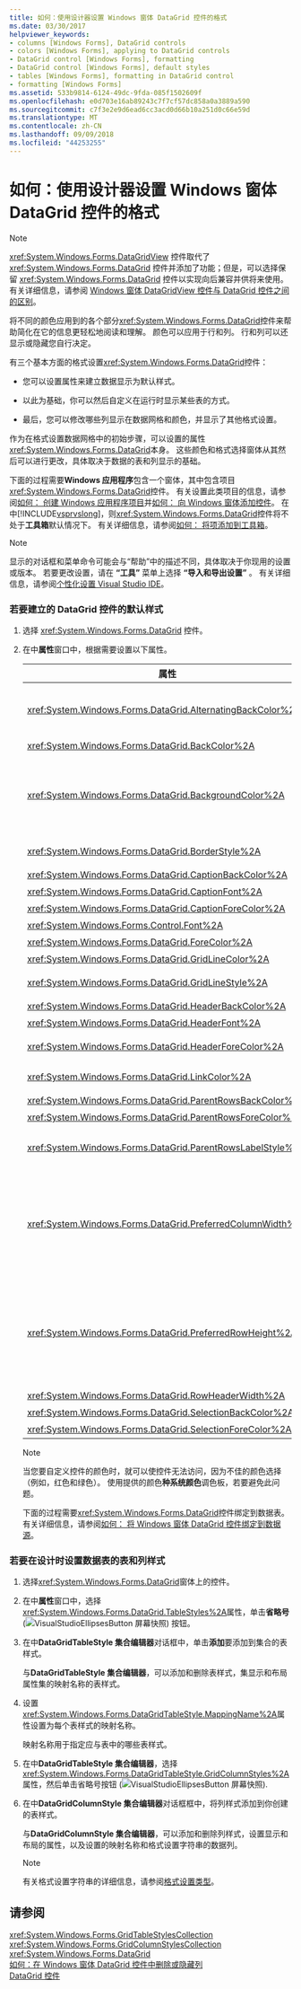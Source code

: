 ```yaml
---
title: 如何：使用设计器设置 Windows 窗体 DataGrid 控件的格式
ms.date: 03/30/2017
helpviewer_keywords:
- columns [Windows Forms], DataGrid controls
- colors [Windows Forms], applying to DataGrid controls
- DataGrid control [Windows Forms], formatting
- DataGrid control [Windows Forms], default styles
- tables [Windows Forms], formatting in DataGrid control
- formatting [Windows Forms]
ms.assetid: 533b9814-6124-49dc-9fda-085f1502609f
ms.openlocfilehash: e0d703e16ab89243c7f7cf57dc858a0a3889a590
ms.sourcegitcommit: c7f3e2e9d6ead6cc3acd0d66b10a251d0c66e59d
ms.translationtype: MT
ms.contentlocale: zh-CN
ms.lasthandoff: 09/09/2018
ms.locfileid: "44253255"
---
```

# <a name="how-to-format-the-windows-forms-datagrid-control-using-the-designer"></a>如何：使用设计器设置 Windows 窗体 DataGrid 控件的格式
> [!NOTE]
>  <xref:System.Windows.Forms.DataGridView> 控件取代了 <xref:System.Windows.Forms.DataGrid> 控件并添加了功能；但是，可以选择保留 <xref:System.Windows.Forms.DataGrid> 控件以实现向后兼容并供将来使用。 有关详细信息，请参阅 [Windows 窗体 DataGridView 控件与 DataGrid 控件之间的区别](../../../../docs/framework/winforms/controls/differences-between-the-windows-forms-datagridview-and-datagrid-controls.md)。  
  
 将不同的颜色应用到的各个部分<xref:System.Windows.Forms.DataGrid>控件来帮助简化在它的信息更轻松地阅读和理解。 颜色可以应用于行和列。 行和列可以还显示或隐藏您自行决定。  
  
 有三个基本方面的格式设置<xref:System.Windows.Forms.DataGrid>控件：  
  
-   您可以设置属性来建立数据显示为默认样式。  
  
-   以此为基础，你可以然后自定义在运行时显示某些表的方式。  
  
-   最后，您可以修改哪些列显示在数据网格和颜色，并显示了其他格式设置。  
  
 作为在格式设置数据网格中的初始步骤，可以设置的属性<xref:System.Windows.Forms.DataGrid>本身。 这些颜色和格式选择窗体从其然后可以进行更改，具体取决于数据的表和列显示的基础。  
  
 下面的过程需要**Windows 应用程序**包含一个窗体，其中包含项目<xref:System.Windows.Forms.DataGrid>控件。 有关设置此类项目的信息，请参阅[如何： 创建 Windows 应用程序项目](https://msdn.microsoft.com/library/b2f93fed-c635-4705-8d0e-cf079a264efa)并[如何： 向 Windows 窗体添加控件](../../../../docs/framework/winforms/controls/how-to-add-controls-to-windows-forms.md)。 在中[!INCLUDE[vsprvslong](../../../../includes/vsprvslong-md.md)]，则<xref:System.Windows.Forms.DataGrid>控件将不处于**工具箱**默认情况下。 有关详细信息，请参阅[如何： 将项添加到工具箱](https://msdn.microsoft.com/library/458e119e-17fe-450b-b889-e31c128bd7e0)。  
  
> [!NOTE]
>  显示的对话框和菜单命令可能会与“帮助”中的描述不同，具体取决于你现用的设置或版本。 若要更改设置，请在 **“工具”** 菜单上选择 **“导入和导出设置”** 。 有关详细信息，请参阅[个性化设置 Visual Studio IDE](/visualstudio/ide/personalizing-the-visual-studio-ide)。  
  
### <a name="to-establish-a-default-style-for-the-datagrid-control"></a>若要建立的 DataGrid 控件的默认样式  
  
1.  选择 <xref:System.Windows.Forms.DataGrid> 控件。  
  
2.  在中**属性**窗口中，根据需要设置以下属性。  
  
    |属性|描述|  
    |--------------|-----------------|  
    |<xref:System.Windows.Forms.DataGrid.AlternatingBackColor%2A>|`BackColor`属性定义的网格中偶数行的颜色。 当您将设置<xref:System.Windows.Forms.DataGrid.AlternatingBackColor%2A>为不同的颜色的属性，所有其他行设置为此新的颜色 （行 1、 3、 5 和等等）。|  
    |<xref:System.Windows.Forms.DataGrid.BackColor%2A>|在网格中偶数的行的背景色 （0、 2、 4、 6 和等等的行）。|  
    |<xref:System.Windows.Forms.DataGrid.BackgroundColor%2A>|而<xref:System.Windows.Forms.DataGrid.BackColor%2A>并<xref:System.Windows.Forms.DataGrid.AlternatingBackColor%2A>属性确定在网格中，行的颜色<xref:System.Windows.Forms.DataGrid.BackgroundColor%2A>属性确定的行区域，该网格中滚动到底部，或如果只有少量的行才可见区域之外区域的颜色包含在网格中。|  
    |<xref:System.Windows.Forms.DataGrid.BorderStyle%2A>|网格的边框样式，其中一个<xref:System.Windows.Forms.BorderStyle>枚举值。|  
    |<xref:System.Windows.Forms.DataGrid.CaptionBackColor%2A>|正上方网格的网格窗口标题的背景色。|  
    |<xref:System.Windows.Forms.DataGrid.CaptionFont%2A>|在网格的顶部的标题的字体。|  
    |<xref:System.Windows.Forms.DataGrid.CaptionForeColor%2A>|网格的窗口标题的背景色。|  
    |<xref:System.Windows.Forms.Control.Font%2A>|用于在网格中显示文本的字体。|  
    |<xref:System.Windows.Forms.DataGrid.ForeColor%2A>|数据网格行中的数据所显示的字体颜色。|  
    |<xref:System.Windows.Forms.DataGrid.GridLineColor%2A>|数据网格的网格线的颜色。|  
    |<xref:System.Windows.Forms.DataGrid.GridLineStyle%2A>|网格中的一个单元格进行分隔线的样式<xref:System.Windows.Forms.DataGridLineStyle>枚举值。|  
    |<xref:System.Windows.Forms.DataGrid.HeaderBackColor%2A>|行和列标题的背景色。|  
    |<xref:System.Windows.Forms.DataGrid.HeaderFont%2A>|用于列标题的字体。|  
    |<xref:System.Windows.Forms.DataGrid.HeaderForeColor%2A>|显示网格的列的标头，包括列标题文本的加号 （+） 和减号 （-） 标志符号的展开和折叠行时有多个相关表的前景色。|  
    |<xref:System.Windows.Forms.DataGrid.LinkColor%2A>|在数据网格中，其中包括指向子表、 关系名称和等等的所有链接的文本的颜色。|  
    |<xref:System.Windows.Forms.DataGrid.ParentRowsBackColor%2A>|在子表中，这是父行的背景色。|  
    |<xref:System.Windows.Forms.DataGrid.ParentRowsForeColor%2A>|在子表中，这是父行的前景色。|  
    |<xref:System.Windows.Forms.DataGrid.ParentRowsLabelStyle%2A>|确定表和列名称在父行中，通过显示<xref:System.Windows.Forms.DataGridParentRowsLabelStyle>枚举。|  
    |<xref:System.Windows.Forms.DataGrid.PreferredColumnWidth%2A>|网格中列的默认宽度（以像素为单位）。 设置此属性才能重置<xref:System.Windows.Forms.DataGrid.DataSource%2A>和<xref:System.Windows.Forms.DataGrid.DataMember%2A>属性 (可以单独或通过<xref:System.Windows.Forms.DataGrid.SetDataBinding%2A>方法)，或者该属性将不起作用。<br /><br /> 属性不能设置为小于 0 的值。|  
    |<xref:System.Windows.Forms.DataGrid.PreferredRowHeight%2A>|行的高度 （以像素为单位） 的网格中的行。 设置此属性才能重置<xref:System.Windows.Forms.DataGrid.DataSource%2A>和<xref:System.Windows.Forms.DataGrid.DataMember%2A>属性 (可以单独或通过<xref:System.Windows.Forms.DataGrid.SetDataBinding%2A>方法)，或者该属性将不起作用。<br /><br /> 属性不能设置为小于 0 的值。|  
    |<xref:System.Windows.Forms.DataGrid.RowHeaderWidth%2A>|网格的行标题的宽度。|  
    |<xref:System.Windows.Forms.DataGrid.SelectionBackColor%2A>|选择行或单元格后，这是背景色。|  
    |<xref:System.Windows.Forms.DataGrid.SelectionForeColor%2A>|选择行或单元格后，这是的前景色。|  
  
    > [!NOTE]
    >  当您要自定义控件的颜色时，就可以使控件无法访问，因为不佳的颜色选择 （例如，红色和绿色）。 使用提供的颜色**种系统颜色**调色板，若要避免此问题。  
  
     下面的过程需要<xref:System.Windows.Forms.DataGrid>控件绑定到数据表。 有关详细信息，请参阅[如何： 将 Windows 窗体 DataGrid 控件绑定到数据源](../../../../docs/framework/winforms/controls/how-to-bind-the-windows-forms-datagrid-control-to-a-data-source.md)。  
  
### <a name="to-set-the-table-and-column-style-of-a-data-table-at-design-time"></a>若要在设计时设置数据表的表和列样式  
  
1.  选择<xref:System.Windows.Forms.DataGrid>窗体上的控件。  
  
2.  在中**属性**窗口中，选择<xref:System.Windows.Forms.DataGrid.TableStyles%2A>属性，单击**省略号**(![VisualStudioEllipsesButton 屏幕快照](../../../../docs/framework/winforms/media/vbellipsesbutton.png "vbEllipsesButton")) 按钮。  
  
3.  在中**DataGridTableStyle 集合编辑器**对话框中，单击**添加**要添加到集合的表样式。  
  
     与**DataGridTableStyle 集合编辑器**，可以添加和删除表样式，集显示和布局属性集的映射名称的表样式。  
  
4.  设置<xref:System.Windows.Forms.DataGridTableStyle.MappingName%2A>属性设置为每个表样式的映射名称。  
  
     映射名称用于指定应与表中的哪些表样式。  
  
5.  在中**DataGridTableStyle 集合编辑器**，选择<xref:System.Windows.Forms.DataGridTableStyle.GridColumnStyles%2A>属性，然后单击省略号按钮 (![VisualStudioEllipsesButton 屏幕快照](../../../../docs/framework/winforms/media/vbellipsesbutton.png "vbEllipsesButton")).  
  
6.  在中**DataGridColumnStyle 集合编辑器**对话框框中，将列样式添加到你创建的表样式。  
  
     与**DataGridColumnStyle 集合编辑器**，可以添加和删除列样式，设置显示和布局的属性，以及设置的映射名称和格式设置字符串的数据列。  
  
    > [!NOTE]
    >  有关格式设置字符串的详细信息，请参阅[格式设置类型](../../../../docs/standard/base-types/formatting-types.md)。  
  
## <a name="see-also"></a>请参阅  
 <xref:System.Windows.Forms.GridTableStylesCollection>  
 <xref:System.Windows.Forms.GridColumnStylesCollection>  
 <xref:System.Windows.Forms.DataGrid>  
 [如何：在 Windows 窗体 DataGrid 控件中删除或隐藏列](../../../../docs/framework/winforms/controls/how-to-delete-or-hide-columns-in-the-windows-forms-datagrid-control.md)  
 [DataGrid 控件](../../../../docs/framework/winforms/controls/datagrid-control-windows-forms.md)
